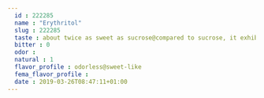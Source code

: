 ```yaml
---
  id : 222285
  name : "Erythritol"
  slug : 222285
  taste : about twice as sweet as sucrose@compared to sucrose, it exhibits a sweetness of 60-70% depending on the food system
  bitter : 0
  odor : 
  natural : 1
  flavor_profile : odorless@sweet-like
  fema_flavor_profile : 
  date : 2019-03-26T08:47:11+01:00
---
```



